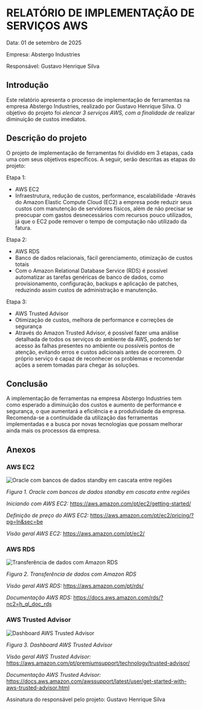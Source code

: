 # RELATÓRIO DE IMPLEMENTAÇÃO DE SERVIÇOS AWS

Data: 01 de setembro de 2025

Empresa: Abstergo Industries

Responsável: Gustavo Henrique Silva

## Introdução

Este relatório apresenta o processo de implementação de ferramentas na empresa Abstergo Industries, realizado por Gustavo Henrique Silva. O objetivo do projeto foi *elencar 3 serviços AWS, com a finalidade de* realizar diminuição de custos imediatos.

## Descrição do projeto

O projeto de implementação de ferramentas foi dividido em 3 etapas, cada uma com seus objetivos específicos. A seguir, serão descritas as etapas do projeto:

Etapa 1:
- AWS EC2
- Infraestrutura, redução de custos, performance, escalabilidade
-Através do Amazon Elastic Compute Cloud (EC2) a empresa pode reduzir seus custos com manutenção de servidores físicos, além de não precisar se preocupar com gastos desnecessários com recursos pouco utilizados, já que o EC2 pode remover o tempo de computação não utilizado   da fatura.


Etapa 2:
- AWS RDS
- Banco de dados relacionais, fácil gerenciamento, otimização de custos totais
- Com o Amazon Relational Database Service (RDS) é possível automatizar as tarefas genéricas de banco de dados, como provisionamento, configuração, backups e aplicação de patches, reduzindo assim custos de administração e manutenção.

Etapa 3:
- AWS Trusted Advisor
- Otimização de custos, melhora de performance e correções de segurança
- Através do Amazon Trusted Advisor, é possível fazer uma análise detalhada de todos os serviços do ambiente da AWS, podendo ter acesso às falhas presentes no ambiente ou possíveis pontos de atenção, evitando erros e custos adicionais antes de ocorrerem. O próprio serviço é capaz de reconhecer os problemas e recomendar ações a serem tomadas para chegar às soluções.

## Conclusão
A implementação de ferramentas na empresa Abstergo Industries tem como esperado a diminuição dos custos e aumento de performance e segurança, o que aumentará a eficiência e a produtividade da empresa. Recomenda-se a continuidade da utilização das ferramentas implementadas e a busca por novas tecnologias que possam melhorar ainda mais os processos da empresa.

## Anexos

### AWS EC2

<img src="https://d2908q01vomqb2.cloudfront.net/fc074d501302eb2b93e2554793fcaf50b3bf7291/2023/06/07/Screenshot-2023-06-07-at-12.41.13-PM-957x1024.png" alt="Oracle com bancos de dados standby em cascata entre regiões"/>

*Figura 1. Oracle com bancos de dados standby em cascata entre regiões*

*Iniciando com AWS EC2:* https://aws.amazon.com/pt/ec2/getting-started/

*Definição de preço do AWS EC2:* https://aws.amazon.com/pt/ec2/pricing/?pg=ln&sec=be

*Visão geral AWS EC2:* https://aws.amazon.com/pt/ec2/

### AWS RDS

<img src="https://d2908q01vomqb2.cloudfront.net/fc074d501302eb2b93e2554793fcaf50b3bf7291/2021/10/27/Figure-2.-Amazon-RDS-data-transfer.jpg" alt="Transferência de dados com Amazon RDS"/>

*Figura 2. Transferência de dados com Amazon RDS*

*Visão geral AWS RDS:* https://aws.amazon.com/pt/rds/

*Documentação AWS RDS:* https://docs.aws.amazon.com/rds/?nc2=h_ql_doc_rds

### AWS Trusted Advisor
<img src="https://media.amazonwebservices.com/blog/2014/ta_con_dashboard_1.png" alt="Dashboard AWS Trusted Advisor"/>

*Figura 3. Dashboard AWS Trusted Advisor*

*Visão geral AWS Trusted Advisor:* https://aws.amazon.com/pt/premiumsupport/technology/trusted-advisor/

*Documentação AWS Trusted Advisor:* https://docs.aws.amazon.com/awssupport/latest/user/get-started-with-aws-trusted-advisor.html

Assinatura do responsável pelo projeto:
Gustavo Henrique Silva
